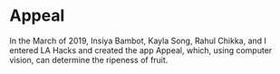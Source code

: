 # Appeal
In the March of 2019, Insiya Bambot, Kayla Song, Rahul Chikka, and I entered LA Hacks and created the app Appeal, which, using computer vision, can determine the ripeness of fruit.
